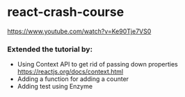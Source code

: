 # react-crash-course

https://www.youtube.com/watch?v=Ke90Tje7VS0

### Extended the tutorial by:

- Using Context API to get rid of passing down properties https://reactjs.org/docs/context.html
- Adding a function for adding a counter
- Adding test using Enzyme
